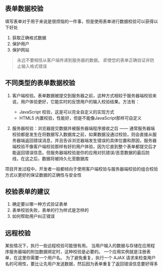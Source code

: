 
## 表单数据校验
填写表单对于用于来说是很烦恼的一件事，但是使用表单进行数据校验可以获得以下好处
1. 获取正确格式数据
2. 保护用户
3. 保护网站

> 永远不要相信从客户端传递到服务器的数据。 即使您的表单正确验证并防止输入格式错误

## 不同类型的表单数据校验
1. 客户端校验。表单数据被提交到服务器之前，这种方式相较于服务器端校验来说，用户体验更好，它能实时的反馈用户的输入校验结果。方法有：
    * JavaScript 校验，这是可以完全自定义的实现方式
    * HTML5 内置校验，性能好，但是不能像JavaScript那样可自定义

2. 服务器校验：浏览器提交数据并被服务器端程序接收之后 —— 通常服务器端校验都是发生在将数据写入数据库之前，如果数据没通过校验，则会直接从服务器端返回错误消息，并且告诉浏览器端发生错误的具体位置和原因，服务器端校验不像客户端校验那样有好的用户体验，因为它直到整个表单都提交后才能返回错误信息。但服务器端校验是你的应用对抗错误/恶意数据的最后防线，在这之后，数据将被持久化至数据库

项目开发过程中，开发者一般都倾向于使用客户端校验与服务器端校验的组合校验方式以更好的保证数据的正确性与安全性

## 校验表单的建议
1. 确定要以哪一种方式验证表单
2. 表单校验失败，表单的行为样式是怎样的
3. 如何帮助用户纠正错误

## 远程校验
某些情况下，执行一些远程校验可能很有用。 当用户输入的数据与存储在应用程序服务器端的附加数据绑定时，这种校验是必要的。 一个应用实例就是注册表单，在这里你需要一个用户名。 为了避免重复，执行一个 AJAX 请求来检查用户名的可用性，要比让先用户发送数据，然后因为表单重复了返回错误信息要好得多